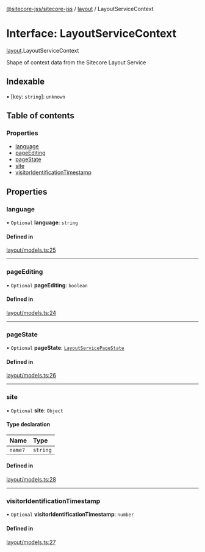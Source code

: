 [@sitecore-jss/sitecore-jss](../README.md) / [layout](../modules/layout.md) / LayoutServiceContext

# Interface: LayoutServiceContext

[layout](../modules/layout.md).LayoutServiceContext

Shape of context data from the Sitecore Layout Service

## Indexable

▪ [key: `string`]: `unknown`

## Table of contents

### Properties

- [language](layout.LayoutServiceContext.md#language)
- [pageEditing](layout.LayoutServiceContext.md#pageediting)
- [pageState](layout.LayoutServiceContext.md#pagestate)
- [site](layout.LayoutServiceContext.md#site)
- [visitorIdentificationTimestamp](layout.LayoutServiceContext.md#visitoridentificationtimestamp)

## Properties

### language

• `Optional` **language**: `string`

#### Defined in

[layout/models.ts:25](https://github.com/Sitecore/jss/blob/1db69b67/packages/sitecore-jss/src/layout/models.ts#L25)

___

### pageEditing

• `Optional` **pageEditing**: `boolean`

#### Defined in

[layout/models.ts:24](https://github.com/Sitecore/jss/blob/1db69b67/packages/sitecore-jss/src/layout/models.ts#L24)

___

### pageState

• `Optional` **pageState**: [`LayoutServicePageState`](../enums/layout.LayoutServicePageState.md)

#### Defined in

[layout/models.ts:26](https://github.com/Sitecore/jss/blob/1db69b67/packages/sitecore-jss/src/layout/models.ts#L26)

___

### site

• `Optional` **site**: `Object`

#### Type declaration

| Name | Type |
| :------ | :------ |
| `name?` | `string` |

#### Defined in

[layout/models.ts:28](https://github.com/Sitecore/jss/blob/1db69b67/packages/sitecore-jss/src/layout/models.ts#L28)

___

### visitorIdentificationTimestamp

• `Optional` **visitorIdentificationTimestamp**: `number`

#### Defined in

[layout/models.ts:27](https://github.com/Sitecore/jss/blob/1db69b67/packages/sitecore-jss/src/layout/models.ts#L27)
